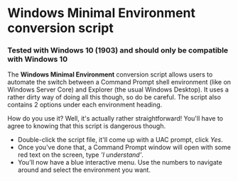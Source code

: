 # Windows Minimal Environment conversion script
### Tested with Windows 10 (1903) and should only be compatible with Windows 10
The **Windows Minimal Environment** conversion script allows users to automate the switch between a Command Prompt shell environment (like on Windows Server Core) and Explorer (the usual Windows Desktop).
It uses a rather dirty way of doing all this though, so do be careful.
The script also contains 2 options under each environment heading.

How do you use it? Well, it's actually rather straightforward! You'll have to agree to knowing that this script is dangerous though.
* Double-click the script file, it'll come up with a UAC prompt, click *Yes*.
* Once you've done that, a Command Prompt window will open with some red text on the screen, type *'I understand'*.
* You'll now have a blue interactive menu. Use the numbers to navigate around and select the environment you want.
